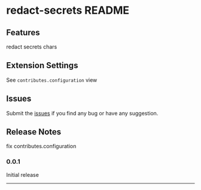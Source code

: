 # redact-secrets README

## Features

redact secrets chars

## Extension Settings

See `contributes.configuration` view

## Issues

Submit the [issues](https://github.com/douniwan5788/Redact-Secrets/issues) if you find any bug or have any suggestion.

## Release Notes

fix contributes.configuration

### 0.0.1

Initial release

---
